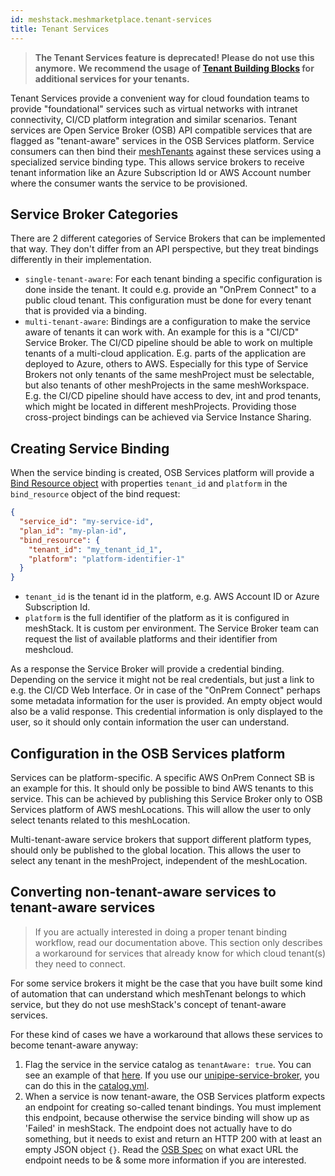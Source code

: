 ```yaml
---
id: meshstack.meshmarketplace.tenant-services
title: Tenant Services
---
```


> **The Tenant Services feature is deprecated! Please do not use this anymore.**
> **We recommend the usage of [Tenant Building Blocks](/new-concept-buildingblock) for additional services for your tenants.**

Tenant Services provide a convenient way for cloud foundation teams to provide "foundational" services such as virtual
networks with intranet connectivity, CI/CD platform integration and similar scenarios. Tenant services are Open Service Broker
(OSB) API compatible services that are flagged as "tenant-aware" services in the OSB Services platform. Service consumers
can then bind their [meshTenants](/new-concept-tenant) against these services using a specialized service binding type. This allows service brokers to receive tenant information like an Azure Subscription Id or AWS Account number where the
consumer wants the service to be provisioned.

## Service Broker Categories

There are 2 different categories of Service Brokers that can be implemented that way. They don't differ from an API perspective, but they treat bindings differently in their implementation.

- `single-tenant-aware`: For each tenant binding a specific configuration is done inside the tenant. It could e.g. provide an "OnPrem Connect" to a public cloud tenant. This configuration must be done for every tenant that is provided via a binding.
- `multi-tenant-aware`: Bindings are a configuration to make the service aware of tenants it can work with. An example for this is a "CI/CD" Service Broker. The CI/CD pipeline should be able to work on multiple tenants of a multi-cloud application. E.g. parts of the application are deployed to Azure, others to AWS. Especially for this type of Service Brokers not only tenants of the same meshProject must be selectable, but also tenants of other meshProjects in the same meshWorkspace. E.g. the CI/CD pipeline should have access to dev, int and prod tenants, which might be located in different meshProjects. Providing those cross-project bindings can be achieved via Service Instance Sharing.

## Creating Service Binding

When the service binding is created, OSB Services platform will provide a [Bind Resource object](https://github.com/openservicebrokerapi/servicebroker/blob/v2.15/spec.md#bind-resource-object) with properties `tenant_id` and `platform` in the `bind_resource` object of the bind request:

```json
{
  "service_id": "my-service-id",
  "plan_id": "my-plan-id",
  "bind_resource": {
    "tenant_id": "my_tenant_id_1",
    "platform": "platform-identifier-1"
  }
}
```

- `tenant_id` is the tenant id in the platform, e.g. AWS Account ID or Azure Subscription Id.
- `platform` is the full identifier of the platform as it is configured in meshStack. It is custom per environment. The Service Broker team can request the list of available platforms and their identifier from meshcloud.

As a response the Service Broker will provide a credential binding. Depending on the service it might not be real credentials, but just a link to e.g. the CI/CD Web Interface. Or in case of the "OnPrem Connect" perhaps some metadata information for the user is provided. An empty object would also be a valid response. This credential information is only displayed to the user, so it should only contain information the user can understand.

## Configuration in the OSB Services platform

Services can be platform-specific. A specific AWS OnPrem Connect SB is an example for this. It should only be possible to bind AWS tenants to this service. This can be achieved by publishing this Service Broker only to OSB Services platform of AWS meshLocations. This will allow the user to only select tenants related to this meshLocation.

Multi-tenant-aware service brokers that support different platform types, should only be published to the global location. This allows the user to select any tenant in the meshProject, independent of the meshLocation.

## Converting non-tenant-aware services to tenant-aware services

> If you are actually interested in doing a proper tenant binding workflow, read our documentation above.
> This section only describes a workaround for services that already know for which cloud tenant(s) they need to connect.

For some service brokers it might be the case that you have built some kind of automation that can understand which
meshTenant belongs to which service, but they do not use meshStack's concept of tenant-aware services.

For these kind of cases we have a workaround that allows these services to become tenant-aware anyway:

1. Flag the service in the service catalog as `tenantAware: true`. You can see an example of that [here](meshstack.meshmarketplace.profile.md#tenant-aware-services). If you
   use our [unipipe-service-broker](https://github.com/meshcloud/unipipe-service-broker), you can do this in the [catalog.yml](https://github.com/meshcloud/unipipe-service-broker/wiki/Reference#catalogyml).
2. When a service is now tenant-aware, the OSB Services platform expects an endpoint for creating so-called tenant bindings.
   You must implement this endpoint, because otherwise the service binding will show up as 'Failed' in meshStack.
   The endpoint does not actually have to do something, but it needs to exist and return an HTTP 200 with at least an
   empty JSON object `{}`. Read the [OSB Spec](https://github.com/openservicebrokerapi/servicebroker/blob/master/spec.md#request-creating-a-service-binding)
   on what exact URL the endpoint needs to be & some more information if you are interested.

